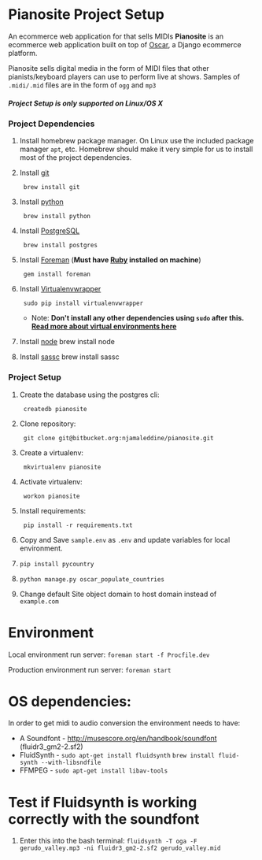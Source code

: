 # Pianosite Project Setup

An ecommerce web application for that sells MIDIs
**Pianosite** is an ecommerce web application built on top of [Oscar](https://github.com/django-oscar/django-oscar), a Django ecommerce platform.

Pianosite sells digital media in the form of MIDI files that other pianists/keyboard players can use to perform live at shows.
Samples of `.midi/.mid` files are in the form of `ogg` and `mp3`


##### Project Setup is only supported on Linux/OS X

### Project Dependencies
1. Install homebrew package manager. On Linux use the included package manager `apt`, etc. Homebrew should make it very simple for us to install most of the project dependencies.

2. Install [git](https://git-scm.com/)

        brew install git

3. Install [python](https://www.python.org/)

        brew install python

4. Install [PostgreSQL](http://www.postgresql.org/)

        brew install postgres

5. Install [Foreman](http://ddollar.github.io/foreman/) (**Must have [Ruby](https://www.ruby-lang.org/en/) installed on machine**)

        gem install foreman

6. Install [Virtualenvwrapper](https://virtualenvwrapper.readthedocs.org/en/latest/index.html)

        sudo pip install virtualenvwrapper

    * Note: **Don't install any other dependencies using `sudo` after this. [Read more about virtual environments here](http://docs.python-guide.org/en/latest/dev/virtualenvs/)**

7. Install [node](https://nodejs.org/en/)
        brew install node

8. Install [sassc](https://github.com/sass/sassc)
        brew install sassc

### Project Setup
1. Create the database using the postgres cli:

        createdb pianosite

2. Clone repository:

        git clone git@bitbucket.org:njamaleddine/pianosite.git

3. Create a virtualenv:

        mkvirtualenv pianosite

4. Activate virtualenv:

        workon pianosite

5. Install requirements:

        pip install -r requirements.txt

6. Copy and Save `sample.env` as `.env` and update variables for local environment.

7. `pip install pycountry`

8. `python manage.py oscar_populate_countries`

9. Change default Site object domain to host domain instead of `example.com`


# Environment

Local environment run server:
        `foreman start -f Procfile.dev`

Production environment run server:
        `foreman start`


# OS dependencies:

In order to get midi to audio conversion the environment needs to have:
* A Soundfont - http://musescore.org/en/handbook/soundfont (fluidr3_gm2-2.sf2)
* FluidSynth - `sudo apt-get install fluidsynth`
               `brew install fluid-synth --with-libsndfile`
* FFMPEG - `sudo apt-get install libav-tools`


# Test if Fluidsynth is working correctly with the soundfont
1. Enter this into the bash terminal:
        `fluidsynth -T oga -F gerudo_valley.mp3 -ni fluidr3_gm2-2.sf2 gerudo_valley.mid`

